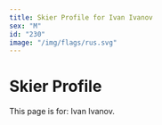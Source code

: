 ```yaml
---
title: Skier Profile for Ivan Ivanov
sex: "M"
id: "230"
image: "/img/flags/rus.svg" 
---
```


# Skier Profile

This page is for: Ivan Ivanov.
    